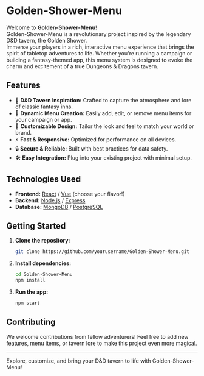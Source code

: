 # Golden-Shower-Menu

Welcome to **Golden-Shower-Menu**!  
Golden-Shower-Menu is a revolutionary project inspired by the legendary D&D tavern, the Golden Shower.  
Immerse your players in a rich, interactive menu experience that brings the spirit of tabletop adventures to life. Whether you're running a campaign or building a fantasy-themed app, this menu system is designed to evoke the charm and excitement of a true Dungeons & Dragons tavern.

## Features

- 🏰 **D&D Tavern Inspiration:** Crafted to capture the atmosphere and lore of classic fantasy inns.
- 🌟 **Dynamic Menu Creation:** Easily add, edit, or remove menu items for your campaign or app.
- 🎨 **Customizable Design:** Tailor the look and feel to match your world or brand.
- ⚡ **Fast & Responsive:** Optimized for performance on all devices.
- 🔒 **Secure & Reliable:** Built with best practices for data safety.
- 🛠️ **Easy Integration:** Plug into your existing project with minimal setup.

## Technologies Used

- **Frontend:** [React](https://react.dev/) / [Vue](https://vuejs.org/) (choose your flavor!)
- **Backend:** [Node.js](https://nodejs.org/) / [Express](https://expressjs.com/)
- **Database:** [MongoDB](https://www.mongodb.com/) / [PostgreSQL](https://www.postgresql.org/)

## Getting Started

1. **Clone the repository:**
   ```bash
   git clone https://github.com/yourusername/Golden-Shower-Menu.git
   ```
2. **Install dependencies:**
   ```bash
   cd Golden-Shower-Menu
   npm install
   ```
3. **Run the app:**
   ```bash
   npm start
   ```

## Contributing

We welcome contributions from fellow adventurers! Feel free to add new features, menu items, or tavern lore to make this project even more magical.

---

Explore, customize, and bring your D&D tavern to life with Golden-Shower-Menu!

